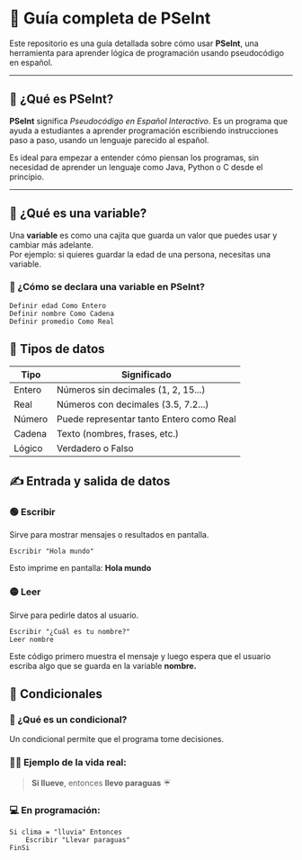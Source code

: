 # 🚀 Guía completa de PSeInt

Este repositorio es una guía detallada sobre cómo usar **PSeInt**, una herramienta para aprender lógica de programación usando pseudocódigo en español.

---

## 📌 ¿Qué es PSeInt?

**PSeInt** significa *Pseudocódigo en Español Interactivo*. Es un programa que ayuda a estudiantes a aprender programación escribiendo instrucciones paso a paso, usando un lenguaje parecido al español.

Es ideal para empezar a entender cómo piensan los programas, sin necesidad de aprender un lenguaje como Java, Python o C desde el principio.

---

## 🧠 ¿Qué es una variable?

Una **variable** es como una cajita que guarda un valor que puedes usar y cambiar más adelante.  
Por ejemplo: si quieres guardar la edad de una persona, necesitas una variable.

### 📌 ¿Cómo se declara una variable en PSeInt?

```pseudocode
Definir edad Como Entero
Definir nombre Como Cadena
Definir promedio Como Real
```
## 🔢 Tipos de datos

| Tipo   | Significado                                |
|--------|---------------------------------------------|
| Entero | Números sin decimales (1, 2, 15...)         |
| Real   | Números con decimales (3.5, 7.2...)         |
| Número | Puede representar tanto Entero como Real    |              
| Cadena | Texto (nombres, frases, etc.)               |
| Lógico | Verdadero o Falso                           |

## ✍️ Entrada y salida de datos
### 🟢 Escribir

Sirve para mostrar mensajes o resultados en pantalla.
```pseudocode
Escribir "Hola mundo"
```
Esto imprime en pantalla: **Hola mundo**

### 🟡 Leer
Sirve para pedirle datos al usuario.
```pseudocode
Escribir "¿Cuál es tu nombre?"
Leer nombre
```
Este código primero muestra el mensaje y luego espera que el usuario escriba algo que se guarda en la variable **nombre.**

## 🔀 Condicionales
### 🧩 ¿Qué es un condicional?
Un condicional permite que el programa tome decisiones.

### 🧍‍♀️ Ejemplo de la vida real:
> **Si llueve**, entonces **llevo paraguas** ☔

### 💻 En programación:
```pseudocodigo
Si clima = "lluvia" Entonces
    Escribir "Llevar paraguas"
FinSi
```











